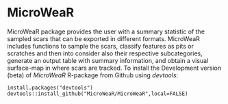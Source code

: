 # MicroWeaR
MicroWeaR package provides the user with a summary statistic of the sampled scars that can be exported in different formats. 
MicroWeaR includes functions to sample the scars, classify features as pits or scratches and then into consider also their respective subcategories, generate an output table with summary information, and obtain a visual surface-map in where scars are tracked.
To install the Development version (beta) of *MicroWeaR* R-package from Github using *devtools*:

```{r} 
install.packages("devtools")
devtools::install_github("MicroWeaR/MicroWeaR",local=FALSE)
```


